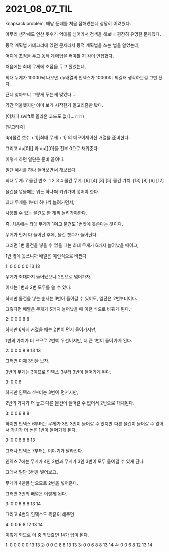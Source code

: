 # 2021_08_07_TIL

<knapsack problem>

knapsack problem, 배낭 문제를 처음 접해봤는데 상당히 어려웠다.

아무리 생각해도 연산 횟수가 억대를 넘어가서 검색을 해보니 굉장히 유명한 문제였다.

동적 계획법 카테고리에 있던 문제라서 동적 계획법을 쓰는 법을 알았는데,

어디에 초점을 두고 동적 계획법을 써야할 지 감이 안잡혔다.

처음에는 최대 무게에 초점을 두고 풀었는데,

최대 무게가 10000씩 나오면 dp배열의 인덱스가 10000이 되길래 생각하는걸 그만 뒀다.

근데 찾아보니 그렇게 푸는게 맞았다...

약간 억울했지만 이미 보기 시작한거 알고리즘만 봤다.

(어차피 swift로 올라온 코드도 없다...ㅠㅠ)

[알고리즘]

dp[물건 갯수 + 1][최대 무게 + 1] 의 메모이제이션 배열을 준비한다.

그리고 dp[0][] 과 dp[][0]을 전부 0으로 채워준다.

이렇게 하면 일단은 준비 끝이다.

일단 예시를 하나 들어보면서 해보겠다.

최대 무게: 7
물건 번호:  1    2   3   4
물건 무게: [6]  [4] [3] [5]
물건 가치: [13] [8] [6] [12]

물건을 넣을때는 뭐든 하나씩 키워가며 넣어야 한다.

최대 무게를 1부터 하나씩 늘려가면서,

사용할 수 있는 물건도 한 개씩 늘려가야한다.

즉, 처음에는 최대 무게가 1이고 물건도 1번밖에 못쓴다는 것이다.

무게가 먼저 다 늘어난 후에, 물건 갯수가 늘어난다.

그러면 1번 물건을 넣을 수 있을 때는 최대 무게가 6까지 늘어났을 때이고,

1번 밖에 못쓰니까 배열은 이런식으로 바뀐다.

1: 0 0 0 0 0 13 13

무게가 최대까지 늘어났으니 2번으로 넘어가자.

이제는 1번과 2번 모두를 쓸 수 있다.

하지만 물건을 넣는 순서는 1번이 들어갈 수 있어도, 일단은 2번부터이다.

그렇다면 배열은 무게가 5까지 늘어났을 때 이런 식으로 바뀌게 된다.

2: 0 0 0 8 8

하지만 6까지 커졌을 때는 2번이 먼저 들어가지만,

1번의 가치가 더 크므로 2번이 우선이지만, 더 큰 1번이 들어가게 된다.

2: 0 0 0 8 8 13 13

그러면 이제 3번을 보자.

3번의 무게는 3이므로 인덱스 3부터 3번이 들어가게 된다.

3: 0 0 6

하지만 인덱스 4부터는 3번이 먼저지만,

2번의 가치가 더 높고 다른 물건이 들어갈 수 없어서 2번으로 대체된다.

3: 0 0 6 8 8

하지만 인덱스 6부터는 무게가 3인 3번이 들어갈 수 있지만 다른 물건이 들어갈 수 없어서 가치가 더 높은 1번이 들어가게 된다.

3: 0 0 6 8 8 13

그러나 인덱스 7부터는 이야기가 달라진다.

인덱스 7에는 무게가 4인 2번과 무게가 3인 3번이 모두 들어갈 수 있게 된다.

그래서 일단 3번을 넣어보고,

무게가 4만큼 남으므로 2번을 넣어준다.

그러면 3번의 배열은 이렇게 된다.

3: 0 0 6 8 8 13 14

그리고 4번의 인덱스도 똑같이 해주면

4: 0 0 6 8 12 13 14

이렇게 되므로 이 중 최댓값인 14가 답이 된다.

1: 0 0 0 0 0 13 13
2: 0 0 0 8 8 13 13
3: 0 0 6 8 8 13 14
4: 0 0 6 8 12 13 14

